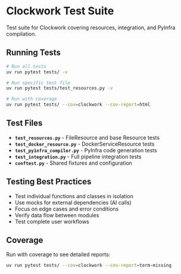 # Clockwork Test Suite

Test suite for Clockwork covering resources, integration, and PyInfra compilation.

## Running Tests

```bash
# Run all tests
uv run pytest tests/ -v

# Run specific test file
uv run pytest tests/test_resources.py -v

# Run with coverage
uv run pytest tests/ --cov=clockwork --cov-report=html
```

## Test Files

- **`test_resources.py`** - FileResource and base Resource tests
- **`test_docker_resource.py`** - DockerServiceResource tests
- **`test_pyinfra_compiler.py`** - PyInfra code generation tests
- **`test_integration.py`** - Full pipeline integration tests
- **`conftest.py`** - Shared fixtures and configuration

## Testing Best Practices

- Test individual functions and classes in isolation
- Use mocks for external dependencies (AI calls)
- Focus on edge cases and error conditions
- Verify data flow between modules
- Test complete user workflows

## Coverage

Run with coverage to see detailed reports:

```bash
uv run pytest tests/ --cov=clockwork --cov-report=term-missing
```
